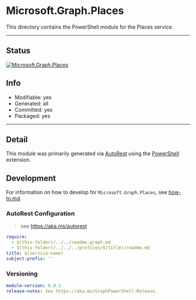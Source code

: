 <!-- region Generated -->
# Microsoft.Graph.Places
This directory contains the PowerShell module for the Places service.

---
## Status
[![Microsoft.Graph.Places](https://img.shields.io/powershellgallery/v/Microsoft.Graph.Places.svg?style=flat-square&label=Microsoft.Graph.Places "Microsoft.Graph.Places")](https://www.powershellgallery.com/packages/Microsoft.Graph.Places/)

## Info
- Modifiable: yes
- Generated: all
- Committed: yes
- Packaged: yes

---
## Detail
This module was primarily generated via [AutoRest](https://github.com/Azure/autorest) using the [PowerShell](https://github.com/Azure/autorest.powershell) extension.

## Development
For information on how to develop for `Microsoft.Graph.Places`, see [how-to.md](how-to.md).
<!-- endregion -->

### AutoRest Configuration

> see https://aka.ms/autorest

``` yaml
require:
  - $(this-folder)/../../readme.graph.md
  - $(this-folder)/../../../profiles/$(title)/readme.md
title: $(service-name)
subject-prefix: ''

```
### Versioning

``` yaml
module-version: 0.9.1
release-notes: See https://aka.ms/GraphPowerShell-Release.
```
